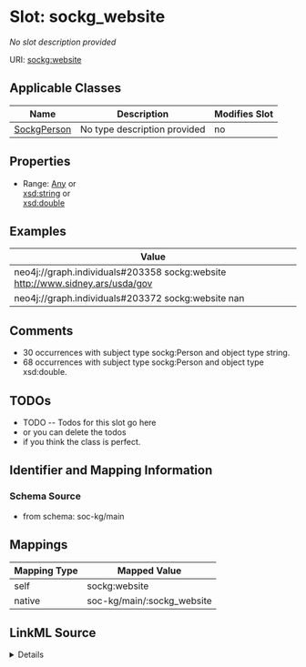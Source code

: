 

# Slot: sockg_website


_No slot description provided_





URI: [sockg:website](http://www.semanticweb.org/sockg/ontologies/2024/0/soil-carbon-ontology/website)



<!-- no inheritance hierarchy -->





## Applicable Classes

| Name | Description | Modifies Slot |
| --- | --- | --- |
| [SockgPerson](../classes/SockgPerson.md) | No type description provided |  no  |







## Properties

* Range: [Any](../classes/Any.md)&nbsp;or&nbsp;<br />[xsd:string](http://www.w3.org/2001/XMLSchema#string)&nbsp;or&nbsp;<br />[xsd:double](http://www.w3.org/2001/XMLSchema#double)






## Examples

| Value |
| --- |
| neo4j://graph.individuals#203358 sockg:website http://www.sidney.ars/usda/gov |
| neo4j://graph.individuals#203372 sockg:website nan |

## Comments

* 30 occurrences with subject type sockg:Person and object type string.
* 68 occurrences with subject type sockg:Person and object type xsd:double.

## TODOs

* TODO -- Todos for this slot go here
* or you can delete the todos
* if you think the class is perfect.

## Identifier and Mapping Information







### Schema Source


* from schema: soc-kg/main




## Mappings

| Mapping Type | Mapped Value |
| ---  | ---  |
| self | sockg:website |
| native | soc-kg/main/:sockg_website |




## LinkML Source

<details>
```yaml
name: sockg_website
description: No slot description provided
todos:
- TODO -- Todos for this slot go here
- or you can delete the todos
- if you think the class is perfect.
comments:
- 30 occurrences with subject type sockg:Person and object type string.
- 68 occurrences with subject type sockg:Person and object type xsd:double.
examples:
- value: neo4j://graph.individuals#203358 sockg:website http://www.sidney.ars/usda/gov
- value: neo4j://graph.individuals#203372 sockg:website nan
from_schema: soc-kg/main
rank: 1000
slot_uri: sockg:website
alias: sockg_website
domain_of:
- sockg_Person
range: Any
any_of:
- range: string
- range: double

```
</details>